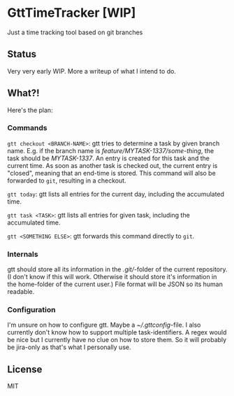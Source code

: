﻿# GttTimeTracker [WIP]
Just a time tracking tool based on git branches

## Status
Very very early WIP. More a writeup of what I intend to do.

## What?!
Here's the plan: 

### Commands
`gtt checkout <BRANCH-NAME>`: gtt tries to determine a task by given branch name. 
E.g. if the branch name is _feature/MYTASK-1337/some-thing_, the task should be _MYTASK-1337_.
An entry is created for this task and the current time. As soon as another task
is checked out, the current entry is "closed", meaning that an end-time is stored.
This command will also be forwarded to `git`, resulting in a checkout.

`gtt today`: gtt lists all entries for the current day, including the accumulated time.

`gtt task <TASK>`: gtt lists all entries for given task, including the accumulated time.

`gtt <SOMETHING ELSE>`: gtt forwards this command directly to `git`.

### Internals
gtt should store all its information in the _.git/_-folder of the current repository.
(I don't know if this will work. Otherwise it should store it's information in the home-folder of the current user.)
File format will be JSON so its human readable.

### Configuration
I'm unsure on how to configure gtt. Maybe a _~/.gttconfig_-file.
I also currently don't know how to support multiple task-identifiers. A regex would be nice but I currently have no clue
on how to store them. So it will probably be jira-only as that's what I personally use.

## License
MIT
